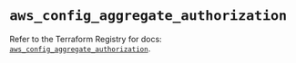 # `aws_config_aggregate_authorization`

Refer to the Terraform Registry for docs: [`aws_config_aggregate_authorization`](https://registry.terraform.io/providers/hashicorp/aws/5.47.0/docs/resources/config_aggregate_authorization).
